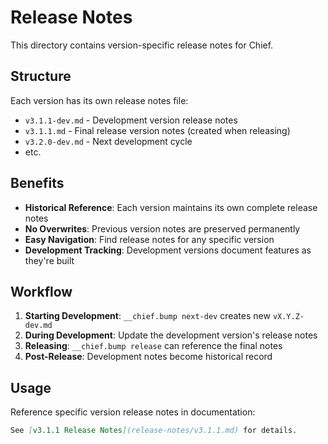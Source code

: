 # Release Notes

This directory contains version-specific release notes for Chief.

## Structure

Each version has its own release notes file:
- `v3.1.1-dev.md` - Development version release notes
- `v3.1.1.md` - Final release version notes (created when releasing)
- `v3.2.0-dev.md` - Next development cycle
- etc.

## Benefits

- **Historical Reference**: Each version maintains its own complete release notes
- **No Overwrites**: Previous version notes are preserved permanently
- **Easy Navigation**: Find release notes for any specific version
- **Development Tracking**: Development versions document features as they're built

## Workflow

1. **Starting Development**: `__chief.bump next-dev` creates new `vX.Y.Z-dev.md`
2. **During Development**: Update the development version's release notes
3. **Releasing**: `__chief.bump release` can reference the final notes
4. **Post-Release**: Development notes become historical record

## Usage

Reference specific version release notes in documentation:
```markdown
See [v3.1.1 Release Notes](release-notes/v3.1.1.md) for details.
```
